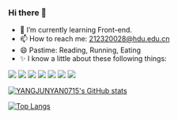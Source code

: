 ### Hi there 👋

- 🌱 I’m currently learning Front-end.
- 📫 How to reach me: 212320028@hdu.edu.cn
- 😄 Pastime: Reading, Running, Eating
- ✨ I know a little about these following things:

![](https://img.shields.io/badge/JavaScript-gray?style=flat&logo=javascript)
![](https://img.shields.io/badge/Go-gray?style=flat&logo=go)
![](https://img.shields.io/badge/Vue.js-gray?style=flat&logo=vue.js)
![](https://img.shields.io/badge/Spring-gray?style=flat&logo=spring)
![](https://img.shields.io/badge/Springboot-gray?style=flat&logo=springboot)
![](https://img.shields.io/badge/Mysql-gray?style=flat&logo=mysql)
![](https://img.shields.io/badge/Git-gray?style=flat&logo=git)

[![YANGJUNYAN0715's GitHub stats](https://github-readme-stats.vercel.app/api?username=YANGJUNYAN0715&show_icons=true&theme=tokyonight&bg_color=ffffff&title_color=467fe5)](https://github.com/anuraghazra/github-readme-stats)

[![Top Langs](https://github-readme-stats.vercel.app/api/top-langs/?username=YANGJUNYAN0715&layout=compact&langs_count=6&hide=html&icon_color=ff3860)](https://github.com/anuraghazra/github-readme-stats)
